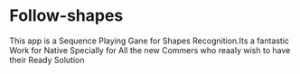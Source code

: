 # Follow-shapes
This app is a Sequence Playing Gane for Shapes Recognition.Its a fantastic Work for Native Specially for All the new Commers who reaaly wish to have their Ready Solution

